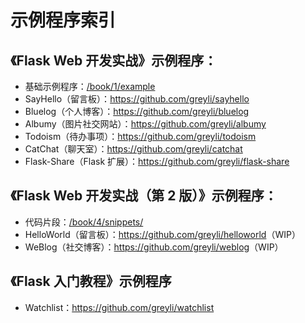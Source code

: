 # 示例程序索引


## 《Flask Web 开发实战》示例程序：

- 基础示例程序：[/book/1/example](/book/1/example)
- SayHello（留言板）：<https://github.com/greyli/sayhello>
- Bluelog（个人博客）：<https://github.com/greyli/bluelog>
- Albumy（图片社交网站）：<https://github.com/greyli/albumy>
- Todoism（待办事项）：<https://github.com/greyli/todoism>
- CatChat（聊天室）：<https://github.com/greyli/catchat>
- Flask-Share（Flask 扩展）：<https://github.com/greyli/flask-share>

## 《Flask Web 开发实战（第 2 版）》示例程序：

- 代码片段：[/book/4/snippets/](/book/4/snippets/)
- HelloWorld（留言板）：<https://github.com/greyli/helloworld>（WIP）
- WeBlog（社交博客）：<https://github.com/greyli/weblog>（WIP）


## 《Flask 入门教程》示例程序

- Watchlist：<https://github.com/greyli/watchlist>
